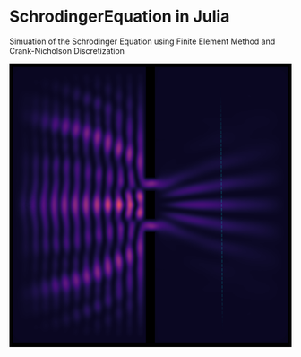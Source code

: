 # SchrodingerEquation in Julia
Simuation of the Schrodinger Equation using Finite Element Method and Crank-Nicholson Discretization

![Wave Pattern](https://github.com/NicolasAmado/SchrodingerEquation/blob/4d73173581fb2c90dd4c651e2c4f6bd5db8835c9/wavePattern_diss.png)
